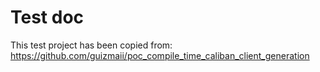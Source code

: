 # Test doc

This test project has been copied from: https://github.com/guizmaii/poc_compile_time_caliban_client_generation